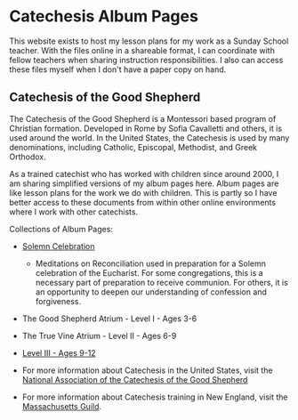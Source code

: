 # Catechesis Album Pages

This website exists to host my lesson plans for my work as a Sunday School teacher. With the files online in a shareable format, I can coordinate with fellow teachers when sharing instruction responsibilities. I also can access these files myself when I don't have a paper copy on hand.

## Catechesis of the Good Shepherd

The Catechesis of the Good Shepherd is a Montessori based program of Christian formation. Developed in Rome by Sofia Cavalletti and others, it is used around the world. In the United States, the Catechesis is used by many denominations, including Catholic, Episcopal, Methodist, and Greek Orthodox.

As a trained catechist who has worked with children since around 2000, I am sharing simplified versions of my album pages here. Album pages are like lesson plans for the work we do with children. This is partly so I have better access to these documents from within other online environments where I work with other catechists.

Collections of Album Pages:
* [Solemn Celebration](SolemnCelebration)
  * Meditations on Reconciliation used in preparation for a Solemn celebration of the Eucharist. For some congregations, this is a necessary part of preparation to receive communion. For others, it is an opportunity to deepen our understanding of confession and forgiveness.
* The Good Shepherd Atrium - Level I - Ages 3-6
* The True Vine Atrium - Level II - Ages 6-9
* [Level III - Ages 9-12](Atrium3)

* For more information about Catechesis in the United States, visit the [National Association of the Catechesis of the Good Shepherd](http://www.cgsusa.org)
* For more information about Catechesis training in New England, visit the [Massachusetts Guild](http://www.cgsma.org/).
